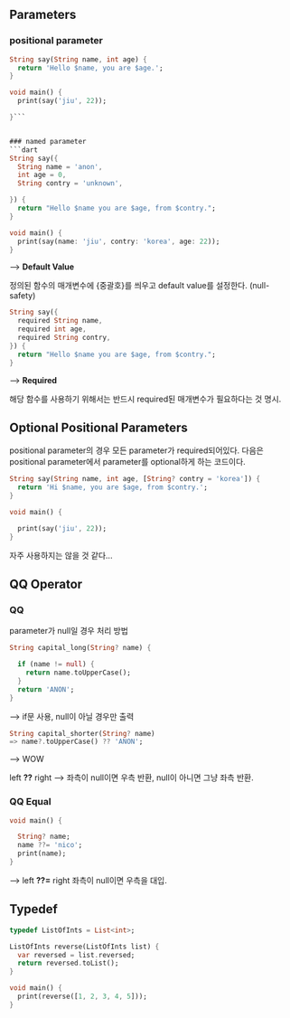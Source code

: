 
## Parameters

### positional parameter

```dart
String say(String name, int age) {
  return 'Hello $name, you are $age.';
}

void main() {
  print(say('jiu', 22));

}```


### named parameter
```dart
String say({
  String name = 'anon',
  int age = 0,
  String contry = 'unknown',

}) {
  return "Hello $name you are $age, from $contry.";
}

void main() {
  print(say(name: 'jiu', contry: 'korea', age: 22));
}
```
-->  **Default Value**

정의된 함수의 매개변수에 {중괄호}를 씌우고 default value를 설정한다. (null-safety)

```dart
String say({
  required String name,
  required int age,
  required String contry,
}) {
  return "Hello $name you are $age, from $contry.";
}
```
--> **Required**

해당 함수를 사용하기 위해서는 반드시 required된 매개변수가 필요하다는 것 명시.


## Optional Positional Parameters

positional parameter의 경우 모든 parameter가 required되어있다. 
다음은 positional parameter에서 parameter를 optional하게 하는 코드이다.

```dart
String say(String name, int age, [String? contry = 'korea']) {
  return 'Hi $name, you are $age, from $contry.';
}

void main() {

  print(say('jiu', 22));
}
```

자주 사용하지는 않을 것 같다...

## QQ Operator

### QQ

parameter가 null일 경우 처리 방법

```dart
String capital_long(String? name) {

  if (name != null) {
    return name.toUpperCase();
  }
  return 'ANON';
}
```
--> if문 사용, null이 아닐 경우만 출력

```dart
String capital_shorter(String? name)
=> name?.toUpperCase() ?? 'ANON';
```
--> WOW 

left **??** right --> 좌측이 null이면 우측 반환, null이 아니면 그냥 좌측 반환.

### QQ Equal

```dart
void main() {

  String? name;
  name ??= 'nico';
  print(name);
}
```
--> left **??=** right 좌측이 null이면 우측을 대입.


## Typedef

```dart
typedef ListOfInts = List<int>;

ListOfInts reverse(ListOfInts list) {
  var reversed = list.reversed;
  return reversed.toList();
}

void main() {
  print(reverse([1, 2, 3, 4, 5]));
}
```


